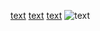 [text](images/bumps.png)
[text](images/scatter3d.png)
[text](images/error_by_noise.png)
![text](images/unstable_compressed.gif)

